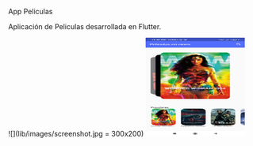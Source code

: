
App Peliculas 

Aplicación de Peliculas desarrollada en Flutter.

![](lib/images/screenshot.jpg = 300x200)
<img src="lib/images/screenshot.jpg" alt="alt text" width="200px" height="200px">


